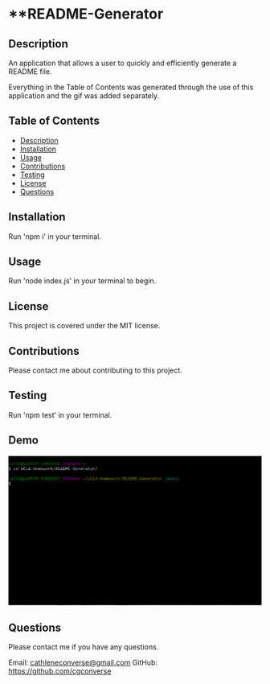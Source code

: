 # **README-Generator

## **Description**

An application that allows a user to quickly and efficiently generate a README file.

Everything in the Table of Contents was generated through the use of this application and the gif was added separately.

## **Table of Contents**
* [Description](#Description)
* [Installation](#Installation)
* [Usage](#Usage)
* [Contributions](#Contributions)
* [Testing](#Testing)
* [License](#License)
* [Questions](#Questions)

## **Installation**
Run 'npm i' in your terminal.

## **Usage**
Run 'node index.js' in your terminal to begin.

## **License**
This project is covered under the MIT license.

## **Contributions**
Please contact me about contributing to this project.

## **Testing**
Run 'npm test' in your terminal.

## **Demo**
![README Generator Demo](demo/README-Generator.gif)

## **Questions**
Please contact me if you have any questions.

Email: cathleneconverse@gmail.com
GitHub: https://github.com/cgconverse